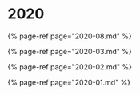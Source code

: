 # 2020

{% page-ref page="2020-08.md" %}

{% page-ref page="2020-03.md" %}

{% page-ref page="2020-02.md" %}

{% page-ref page="2020-01.md" %}

